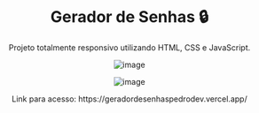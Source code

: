 <h1 align="center">Gerador de Senhas 🔒</h1>
<p align="center">Projeto totalmente responsivo utilizando HTML, CSS e JavaScript.</p>

<div align="center">

![image](https://github.com/user-attachments/assets/4f835974-7955-44ae-83c5-8bad4d57b068)

![image](https://github.com/user-attachments/assets/929efd5b-706a-4371-9c1f-19e697430118)

</div>

<p align="center"> Link para acesso: https://geradordesenhaspedrodev.vercel.app/</p>
